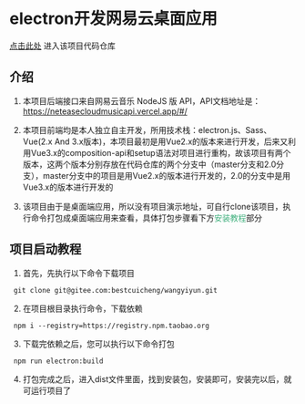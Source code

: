 # electron开发网易云桌面应用 
[点击此处][1]
进入该项目代码仓库

  [1]: https://gitee.com/bestcuicheng/wangyiyun

## 介绍
1. 本项目后端接口来自网易云音乐 NodeJS 版 API，API文档地址是：<https://neteasecloudmusicapi.vercel.app/#/>

2. 本项目前端均是本人独立自主开发，所用技术栈：electron.js、Sass、Vue(2.x And 3.x版本)，本项目最初是用Vue2.x的版本来进行开发，后来又利用Vue3.x的composition-api和setup语法对项目进行重构，故该项目有两个版本，这两个版本分别存放在代码仓库的两个分支中（master分支和2.0分支），master分支中的项目是用Vue2.x的版本进行开发的，2.0的分支中是用Vue3.x的版本进行开发的

3. 该项目由于是桌面端应用，所以没有项目演示地址，可自行clone该项目，执行命令打包成桌面端应用来查看，具体打包步骤看下方<span style="color:#3eaf7c;">安装教程</span>部分

## 项目启动教程
  1. 首先，先执行以下命令下载项目
  ```
   git clone git@gitee.com:bestcuicheng/wangyiyun.git
  ```

  2. 在项目根目录执行命令，下载依赖
  ```
   npm i --registry=https://registry.npm.taobao.org
  ```

  3. 下载完依赖之后，您可以执行以下命令打包
  ```
   npm run electron:build
  ```

  4. 打包完成之后，进入dist文件里面，找到安装包，安装即可，安装完以后，就可运行项目了
    
